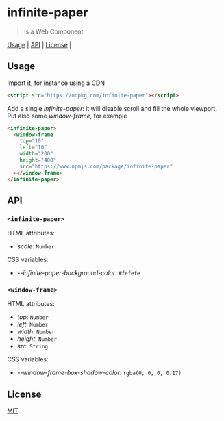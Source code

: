 # infinite-paper

> is a Web Component

[Usage](#usage) |
[API](#api) |
[License](#license) |

## Usage

Import it, for instance using a CDN

```html
<script src="https://unpkg.com/infinite-paper"></script>
```

Add a single *infinite-paper*: it will disable scroll and fill the whole viewport.
Put also some *window-frame*, for example

```html
<infinite-paper>
  <window-frame
    top="10"
    left="10"
    width="200"
    height="400"
    src="https://www.npmjs.com/package/infinite-paper"
  ></window-frame>
</infinite-paper>
```

## API

### `<infinite-paper>`

HTML attributes:

* *scale*: `Number`

CSS variables:

* *--infinite-paper-background-color*: `#fefefe`

### `<window-frame>`

HTML attributes:

* *top*: `Number`
* *left*: `Number`
* *width*: `Number`
* *height*: `Number`
* *src*: `String`

CSS variables:

* *--window-frame-box-shadow-color*: `rgba(0, 0, 0, 0.17)`

## License

[MIT](http://g14n.info/mit-license)
